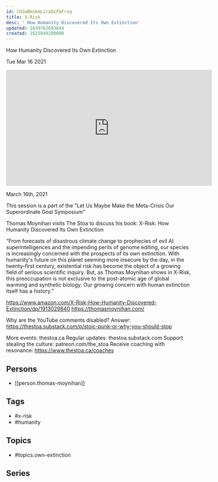 ```yaml
---
id: CH2wBkokmLiraOzFbFrxq
title: X-Risk
desc: ' How Humanity Discovered Its Own Extinction'
updated: 1639762693844
created: 1615849200000
---
```



 How Humanity Discovered Its Own Extinction

Tue Mar 16 2021

<iframe width="560" height="315" src="https://www.youtube.com/embed/mAImdUrax2Y" title="X-Risk: How Humanity Discovered Its Own Extinction w/ Thomas Moynihan" frameborder="0" allow="accelerometer; autoplay; clipboard-write; encrypted-media; gyroscope; picture-in-picture" allowfullscreen ></iframe>

March 16th, 2021

This session is a part of the "Let Us Maybe Make the Meta-Crisis Our Superordinate Goal Symposium"

Thomas Moynihan visits The Stoa to discuss his book: X-Risk: How Humanity Discovered Its Own Extinction

“From forecasts of disastrous climate change to prophecies of evil AI superintelligences and the impending perils of genome editing, our species is increasingly concerned with the prospects of its own extinction. With humanity's future on this planet seeming more insecure by the day, in the twenty-first century, existential risk has become the object of a growing field of serious scientific inquiry. But, as Thomas Moynihan shows in X-Risk, this preoccupation is not exclusive to the post-atomic age of global warming and synthetic biology. Our growing concern with human extinction itself has a history.”

https://www.amazon.com/X-Risk-How-Humanity-Discovered-Extinction/dp/1913029840
https://thomasmoynihan.com/

Why are the YouTube comments disabled? Answer: https://thestoa.substack.com/p/stoic-punk-or-why-you-should-stop

More events: thestoa.ca
Regular updates: thestoa.substack.com
Support stealing the culture: patreon.com/the_stoa
Receive coaching with resonance: https://www.thestoa.ca/coaches

## Persons

- [[person.thomas-moynihan]]

## Tags

- #x-risk
- #humanity

## Topics

- #topics.own-extinction

## Series



